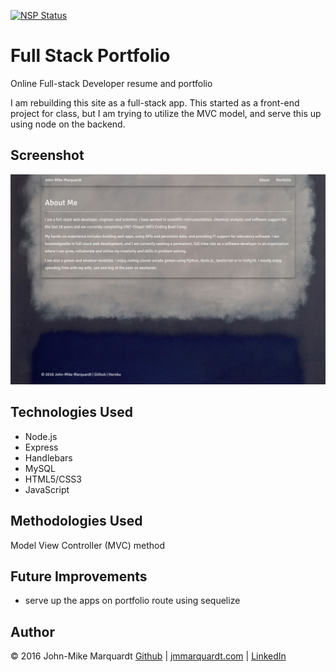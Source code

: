 [![NSP Status](https://nodesecurity.io/orgs/codemarq/projects/b9ce07ae-6f03-4e4d-919e-931a5d79005e/badge)](https://nodesecurity.io/orgs/codemarq/projects/b9ce07ae-6f03-4e4d-919e-931a5d79005e)

# Full Stack Portfolio
Online Full-stack Developer resume and portfolio

I am rebuilding this site as a full-stack app.  This started as a front-end project for class, but I am trying to utilize the MVC model, and serve this up using node on the backend.

## Screenshot

![ScreenShot](/public/assets/img/screenshot_portfolio.png)


## Technologies Used

* Node.js
* Express
* Handlebars
* MySQL
* HTML5/CSS3
* JavaScript

## Methodologies Used
Model View Controller (MVC) method

## Future Improvements
* serve up the apps on portfolio route using sequelize


## Author
&copy; 2016 John-Mike Marquardt [Github](https://github.com/codemarq) | [jmmarquardt.com](https://jmmarquardt.com) | [LinkedIn](https://www.linkedin.com/in/jmmarquardt)

